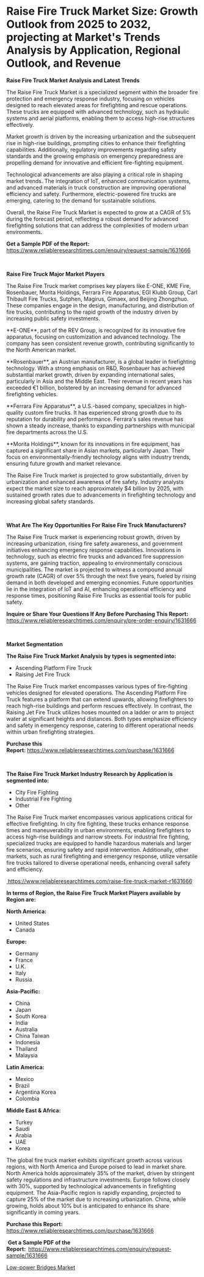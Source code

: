 <p><h1>Raise Fire Truck Market Size: Growth Outlook from 2025 to 2032, projecting at Market's Trends Analysis by Application, Regional Outlook, and Revenue</h1></p><p><strong>Raise Fire Truck Market Analysis and Latest Trends</strong></p>
<p><p>The Raise Fire Truck Market is a specialized segment within the broader fire protection and emergency response industry, focusing on vehicles designed to reach elevated areas for firefighting and rescue operations. These trucks are equipped with advanced technology, such as hydraulic systems and aerial platforms, enabling them to access high-rise structures effectively. </p><p>Market growth is driven by the increasing urbanization and the subsequent rise in high-rise buildings, prompting cities to enhance their firefighting capabilities. Additionally, regulatory improvements regarding safety standards and the growing emphasis on emergency preparedness are propelling demand for innovative and efficient fire-fighting equipment.</p><p>Technological advancements are also playing a critical role in shaping market trends. The integration of IoT, enhanced communication systems, and advanced materials in truck construction are improving operational efficiency and safety. Furthermore, electric-powered fire trucks are emerging, catering to the demand for sustainable solutions. </p><p>Overall, the Raise Fire Truck Market is expected to grow at a CAGR of 5% during the forecast period, reflecting a robust demand for advanced firefighting solutions that can address the complexities of modern urban environments.</p></p>
<p><strong>Get a Sample PDF of the Report:&nbsp;</strong> <a href="https://www.reliableresearchtimes.com/enquiry/request-sample/1631666?utm_campaign=2222&utm_medium=2&utm_source=Github&utm_content=ia&utm_term=29032025&utm_id=raise-fire-truck">https://www.reliableresearchtimes.com/enquiry/request-sample/1631666</a></p>
<p>&nbsp;</p>
<p><strong>Raise Fire Truck Major Market Players</strong></p>
<p><p>The Raise Fire Truck market comprises key players like E-ONE, KME Fire, Rosenbauer, Morita Holdings, Ferrara Fire Apparatus, EGI Klubb Group, Carl Thibault Fire Trucks, Sutphen, Magirus, Gimaex, and Beijing Zhongzhuo. These companies engage in the design, manufacturing, and distribution of fire trucks, contributing to the rapid growth of the industry driven by increasing public safety investments.</p><p>**E-ONE**, part of the REV Group, is recognized for its innovative fire apparatus, focusing on customization and advanced technology. The company has seen consistent revenue growth, contributing significantly to the North American market. </p><p>**Rosenbauer**, an Austrian manufacturer, is a global leader in firefighting technology. With a strong emphasis on R&D, Rosenbauer has achieved substantial market growth, driven by expanding international sales, particularly in Asia and the Middle East. Their revenue in recent years has exceeded €1 billion, bolstered by an increasing demand for advanced firefighting vehicles.</p><p>**Ferrara Fire Apparatus**, a U.S.-based company, specializes in high-quality custom fire trucks. It has experienced strong growth due to its reputation for durability and performance. Ferrara's sales revenue has shown a steady increase, thanks to expanding partnerships with municipal fire departments across the U.S.</p><p>**Morita Holdings**, known for its innovations in fire equipment, has captured a significant share in Asian markets, particularly Japan. Their focus on environmentally-friendly technology aligns with industry trends, ensuring future growth and market relevance.</p><p>The Raise Fire Truck market is projected to grow substantially, driven by urbanization and enhanced awareness of fire safety. Industry analysts expect the market size to reach approximately $4 billion by 2025, with sustained growth rates due to advancements in firefighting technology and increasing global safety standards.</p></p>
<p>&nbsp;</p>
<p><strong>What Are The Key Opportunities For Raise Fire Truck Manufacturers?</strong></p>
<p><p>The Raise Fire Truck market is experiencing robust growth, driven by increasing urbanization, rising fire safety awareness, and government initiatives enhancing emergency response capabilities. Innovations in technology, such as electric fire trucks and advanced fire suppression systems, are gaining traction, appealing to environmentally conscious municipalities. The market is projected to witness a compound annual growth rate (CAGR) of over 5% through the next five years, fueled by rising demand in both developed and emerging economies. Future opportunities lie in the integration of IoT and AI, enhancing operational efficiency and response times, positioning Raise Fire Trucks as essential tools for public safety.</p></p>
<p><strong>Inquire or Share Your Questions If Any Before Purchasing This Report:</strong> <a href="https://www.reliableresearchtimes.com/enquiry/pre-order-enquiry/1631666?utm_campaign=2222&utm_medium=2&utm_source=Github&utm_content=ia&utm_term=29032025&utm_id=raise-fire-truck">https://www.reliableresearchtimes.com/enquiry/pre-order-enquiry/1631666</a></p>
<p>&nbsp;</p>
<p><strong>Market Segmentation</strong></p>
<p><strong>The Raise Fire Truck Market Analysis by types is segmented into:</strong></p>
<p><ul><li>Ascending Platform Fire Truck</li><li>Raising Jet Fire Truck</li></ul></p>
<p><p>The Raise Fire Truck market encompasses various types of fire-fighting vehicles designed for elevated operations. The Ascending Platform Fire Truck features a platform that can extend upwards, allowing firefighters to reach high-rise buildings and perform rescues effectively. In contrast, the Raising Jet Fire Truck utilizes hoses mounted on a ladder or arm to project water at significant heights and distances. Both types emphasize efficiency and safety in emergency response, catering to different operational needs within urban firefighting strategies.</p></p>
<p><strong>Purchase this Report:&nbsp;</strong><a href="https://www.reliableresearchtimes.com/purchase/1631666?utm_campaign=2222&utm_medium=2&utm_source=Github&utm_content=ia&utm_term=29032025&utm_id=raise-fire-truck">https://www.reliableresearchtimes.com/purchase/1631666</a></p>
<p>&nbsp;</p>
<p><strong>The Raise Fire Truck Market Industry Research by Application is segmented into:</strong></p>
<p><ul><li>City Fire Fighting</li><li>Industrial Fire Fighting</li><li>Other</li></ul></p>
<p><p>The Raise Fire Truck market encompasses various applications critical for effective firefighting. In city fire fighting, these trucks enhance response times and maneuverability in urban environments, enabling firefighters to access high-rise buildings and narrow streets. For industrial fire fighting, specialized trucks are equipped to handle hazardous materials and larger fire scenarios, ensuring safety and rapid intervention. Additionally, other markets, such as rural firefighting and emergency response, utilize versatile fire trucks tailored to diverse operational needs, enhancing overall safety and efficiency.</p></p>
<p><a href="https://www.reliableresearchtimes.com/raise-fire-truck-market-r1631666?utm_campaign=2222&utm_medium=2&utm_source=Github&utm_content=ia&utm_term=29032025&utm_id=raise-fire-truck">&nbsp;https://www.reliableresearchtimes.com/raise-fire-truck-market-r1631666</a></p>
<p><strong>In terms of Region, the Raise Fire Truck Market Players available by Region are:</strong></p>
<p>
    <p> <strong> North America: </strong>
        <ul>
            <li>United States</li>
            <li>Canada</li>
        </ul>
        </p> 
    <p> <strong> Europe: </strong>
        <ul>
            <li>Germany</li>
            <li>France</li>
            <li>U.K.</li>
            <li>Italy</li>
            <li>Russia</li>
        </ul>
        </p> 
    <p> <strong> Asia-Pacific: </strong>
        <ul>
            <li>China</li>
            <li>Japan</li>
            <li>South Korea</li>
            <li>India</li>
            <li>Australia</li>
            <li>China Taiwan</li>
            <li>Indonesia</li>
            <li>Thailand</li>
            <li>Malaysia</li>
        </ul>
        </p> 
    <p> <strong> Latin America: </strong>
        <ul>
            <li>Mexico</li>
            <li>Brazil</li>
            <li>Argentina Korea</li>
            <li>Colombia</li>
        </ul>
        </p> 
    <p> <strong> Middle East & Africa: </strong>
        <ul>
            <li>Turkey</li>
            <li>Saudi</li>
            <li>Arabia</li>
            <li>UAE</li>
            <li>Korea</li>
        </ul>
    </p>
    </p>
<p><p>The global fire truck market exhibits significant growth across various regions, with North America and Europe poised to lead in market share. North America holds approximately 35% of the market, driven by stringent safety regulations and infrastructure investments. Europe follows closely with 30%, supported by technological advancements in firefighting equipment. The Asia-Pacific region is rapidly expanding, projected to capture 25% of the market due to increasing urbanization. China, while growing, holds about 10% but is anticipated to enhance its share significantly in coming years.</p></p>
<p><strong>Purchase this Report: </strong><a href="https://www.reliableresearchtimes.com/purchase/1631666?utm_campaign=2222&utm_medium=2&utm_source=Github&utm_content=ia&utm_term=29032025&utm_id=raise-fire-truck">https://www.reliableresearchtimes.com/purchase/1631666</a></p>
<p>&nbsp;<strong>Get a Sample PDF of the Report:&nbsp;&nbsp;</strong><a href="https://www.reliableresearchtimes.com/enquiry/request-sample/1631666?utm_campaign=2222&utm_medium=2&utm_source=Github&utm_content=ia&utm_term=29032025&utm_id=raise-fire-truck">https://www.reliableresearchtimes.com/enquiry/request-sample/1631666</a></p>
<p><strong></strong></p>
<p><p><a href="https://github.com/LilianFaulkner65/Market-Research-Report-List-2/blob/main/low-power-bridges-market.md?utm_campaign=2222&utm_medium=2&utm_source=Github&utm_content=ia&utm_term=29032025&utm_id=raise-fire-truck">Low-power Bridges Market</a></p></p>